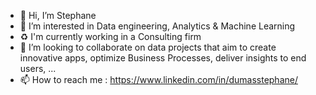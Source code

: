 - 👋 Hi, I’m Stephane
- 👀 I’m interested in Data engineering, Analytics & Machine Learning
- ♻  I'm currently working in a Consulting firm
- 💞️ I’m looking to collaborate on data projects that aim to create innovative apps, optimize Business Processes, deliver insights to end users, ...
- 📫 How to reach me : https://www.linkedin.com/in/dumasstephane/

<!---
Stephd91/Stephd91 is a ✨ special ✨ repository because its `README.md` (this file) appears on your GitHub profile.
You can click the Preview link to take a look at your changes.
--->
